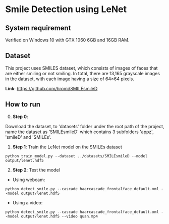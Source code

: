 # Smile Detection using LeNet

## System requirement 
Verified on Windows 10 with GTX 1060 6GB and 16GB RAM. 

## Dataset

This project uses SMILES dataset, which consists of images of faces that are either smiling or not smiling. In total,
there are 13,165 grayscale images in the dataset, with each image having a size of 64×64 pixels.

__Link__: https://github.com/hromi/SMILEsmileD

## How to run
0. __Step 0__: 

Download the dataset, to 'datasets' folder under the root path of the project, name the dataset as 'SMILEsmileD' which contains 3 subfolders 'appz', 'smileD' and 'SMILEs'.

1. __Step 1__: Train the LeNet model on the SMILEs dataset

```
python train_model.py --dataset ../datasets/SMILEsmileD --model output/lenet.hdf5
```
2. __Step 2__: Test the model

- Using webcam:

```
python detect_smile.py --cascade haarcascade_frontalface_default.xml --model output/lenet.hdf5
```

- Using a video:

```
python detect_smile.py --cascade haarcascade_frontalface_default.xml --model output/lenet.hdf5 --video quan.mp4
```
